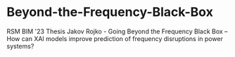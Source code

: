 # Beyond-the-Frequency-Black-Box
RSM BIM '23 Thesis Jakov Rojko - Going Beyond the Frequency Black Box – How can XAI models improve prediction of frequency disruptions in power systems?
